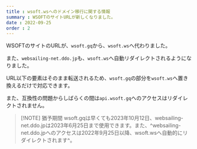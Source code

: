 ```yaml
---
title : wsoft.wsへのドメイン移行に関する情報
summary : WSOFTのサイトURLが新しくなりました。
date : 2022-09-25
order : 2
---
```


WSOFTのサイトのURLが、`wsoft.gq`から、`wsoft.ws`へ代わりました。

また、`websailing-net.ddo.jp`も、`wsoft.ws`へ自動リダイレクトされるようになりました。

URL以下の要素はそのまま転送されるため、`wsoft.gq`の部分を`wsoft.ws`へ置き換えるだけで対応できます。

また、互換性の問題からしばらくの間は`api.wsoft.gq`へのアクセスはリダイレクトされません。

> [!NOTE] 猶予期間
> wsoft.gqは早くても2023年10月12日、websailing-net.ddo.jpは2023年6月25日まで使用できます。また、^websailing-net.ddo.jpへのアクセスは2022年9月25日以降、wsoft.wsへ自動的にリダイレクトされます^。